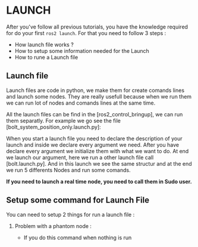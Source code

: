 # LAUNCH

After you've follow all previous tutorials, you have the knowledge required for do your first `ros2 launch`. For that you need to follow 3 steps :

- How launch file works ?
- How to setup some information needed for the Launch
- How to rune a Launch file


## Launch file 

Launch files are code in python, we make them for create comands lines and launch some nodes. They are really usefull because when we run them we can run lot of nodes and comands lines at the same time. 

All the launch files can be find in the [ros2_control_bringup], we can run them separatly. For example we go see the file [bolt_system_position_only.launch.py]:

When you start a launch file you need to declare the description of your launch and inside we declare every argument we need. 
After you have declare every argument we initialize them with what we want to do.
At end we launch our argument, here we run a other launch file call [bolt.launch.py]. And in this launch we see the same structur and at the end we run 5 differents Nodes and run some comands. 

**If you need to launch a real time node, you need to call them in Sudo user.**

## Setup some command for Launch File

You can need to setup 2 things for run a launch file :

1)  Problem with a phantom node :

    - If you do this command when nothing is run 
